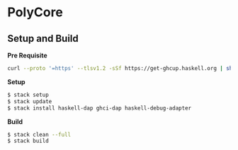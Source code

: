 # PolyCore


## Setup and Build


**Pre Requisite**
```bash
curl --proto '=https' --tlsv1.2 -sSf https://get-ghcup.haskell.org | sh
```

**Setup**
```bash
$ stack setup
$ stack update
$ stack install haskell-dap ghci-dap haskell-debug-adapter
```

**Build**
```bash
$ stack clean --full
$ stack build
```
